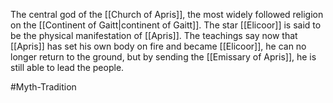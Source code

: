 The central god of the <span class="miscellaneous">[[Church of Apris]]</span>, the most widely followed religion on the <span class="political-bodies-places">[[Continent of Gaitt|continent of Gaitt]]</span>.  The star <span class="political-bodies-places">[[Elicoor]]</span> is said to be the physical manifestation of <span class="miscellaneous">[[Apris]]</span>.  The teachings say now that <span class="miscellaneous">[[Apris]]</span> has set his own body on fire and became <span class="political-bodies-places">[[Elicoor]]</span>, he can no longer return to the ground, but by sending the <span class="miscellaneous">[[Emissary of Apris]]</span>, he is still able to lead the people.

#Myth-Tradition